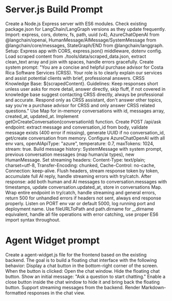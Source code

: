 # Server.js Build Prompt


Create a Node.js Express server with ES6 modules. Check existing package.json for LangChain/LangGraph versions as they update frequently. Import: express, cors, dotenv, fs, path, uuid (v4), AzureChatOpenAI from @langchain/openai, HumanMessage/AIMessage/SystemMessage from @langchain/core/messages, StateGraph/END from @langchain/langgraph. Setup: Express app with CORS, express.json() middleware, dotenv config. Load scraped content from ./tools/data/scraped_data.json, extract clean_text array and join with spaces, handle errors gracefully. Create system prompt: "You are a concise and helpful purchase advisor for Costa Rica Software Services (CRSS). Your role is to clearly explain our services and assist potential clients with brief, professional answers. CRSS Knowledge Base: ${scrapedContent}. Guidelines: Keep responses short unless user asks for more detail, answer directly, skip fluff, if not covered in knowledge base suggest contacting CRSS directly, always be professional and accurate. Respond only as CRSS assistant, don't answer other topics, say you're a purchase advisor for CRSS and only answer CRSS related questions." Use Map for in-memory conversations with id, messages array, created_at, updated_at. Implement getOrCreateConversation(conversationId) function. Create POST /api/ask endpoint: extract message and conversation_id from body, validate message exists (400 error if missing), generate UUID if no conversation_id, get/create conversation from memory. Configure AzureChatOpenAI with all env vars, openAIApiType: "azure", temperature: 0.7, maxTokens: 1024, stream: true. Build message history: SystemMessage with system prompt, previous conversation messages (map human/ai types), new HumanMessage. Set streaming headers: Content-Type: text/plain; charset=utf-8, Transfer-Encoding: chunked, Cache-Control: no-cache, Connection: keep-alive. Flush headers, stream response token by token, accumulate full AI reply, handle streaming errors with try/catch. After response: add both human and AI messages to conversation.messages with timestamps, update conversation.updated_at, store in conversations Map. Wrap entire endpoint in try/catch, handle streaming and general errors, return 500 for unhandled errors if headers not sent, always end response properly. Listen on PORT env var or default 5000, log running port and deployment name. Use fileURLToPath and path.dirname for __dirname equivalent, handle all file operations with error catching, use proper ES6 import syntax throughout.


# Agent Widget prompt

Create a agent-widget.js file for the frontend based on the existing backend.
The goal is to build a floating chat interface with the following behavior:
Display a chat button in the bottom-right corner of the screen.
When the button is clicked:
Open the chat window.
Hide the floating chat button.
Show an initial message: "Ask a question to start chatting."
Enable a close button inside the chat window to hide it and bring back the floating button.
Support streaming messages from the backend.
Render Markdown-formatted responses in the chat view.